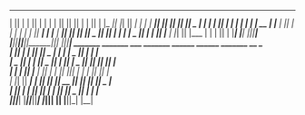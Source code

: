  _______  __   __  _______        ___      _______  _______  _______  __    _  ______  
 |       ||  | |  ||       |      |   |    |       ||       ||       ||  |  | ||      | 
 |_     _||  |_|  ||    ___|      |   |    |    ___||    ___||    ___||   |_| ||  _    |
   |   |  |       ||   |___       |   |    |   |___ |   | __ |   |___ |       || | |   |
   |   |  |       ||    ___|      |   |___ |    ___||   ||  ||    ___||  _    || |_|   |
   |   |  |   _   ||   |___       |       ||   |___ |   |_| ||   |___ | | |   ||       |
   |___|  |__| |__||_______|      |_______||_______||_______||_______||_|  |__||______| 
        _______  _______        ___  _______  ______    ______   _______  __    _       
       |       ||       |      |   ||       ||    _ |  |      | |   _   ||  |  | |      
       |   _   ||    ___|      |   ||   _   ||   | ||  |  _    ||  |_|  ||   |_| |      
       |  | |  ||   |___       |   ||  | |  ||   |_||_ | | |   ||       ||       |      
       |  |_|  ||    ___|   ___|   ||  |_|  ||    __  || |_|   ||       ||  _    |      
       |       ||   |      |       ||       ||   |  | ||       ||   _   || | |   |      
       |_______||___|      |_______||_______||___|  |_||______| |__| |__||_|  |__|   
